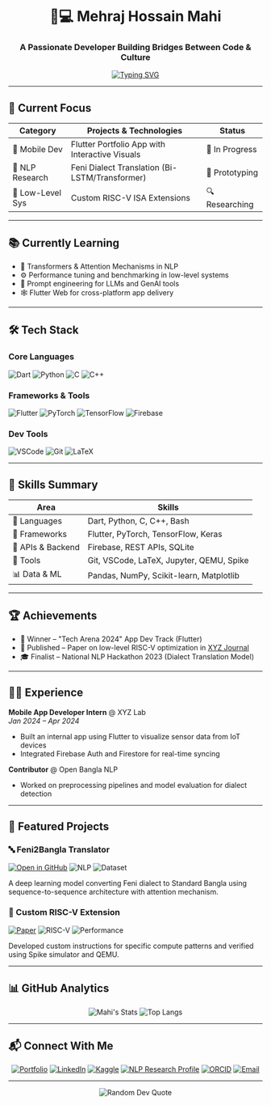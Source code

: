 <h1 align="center">👨💻 Mehraj Hossain Mahi</h1>
<h3 align="center">A Passionate Developer Building Bridges Between Code & Culture</h3>

<p align="center">
  <a href="https://git.io/typing-svg">
    <img src="https://readme-typing-svg.demolab.com?font=Fira+Code&pause=1000&color=22D3E3&center=true&vCenter=true&width=500&lines=Junior+Researcher;Machine+Learning+Specialist;Deep+Learning+Practitioner;NLP+Researcher;Open-Source+Contributor;Mobile+App+Developer;Systems+Architecture+Explorer" alt="Typing SVG" />
  </a>
</p>


---

## 🚀 **Current Focus**

<div align="center">

| Category         | Projects & Technologies                          | Status       |
|------------------|--------------------------------------------------|--------------|
| 📱 Mobile Dev    | Flutter Portfolio App with Interactive Visuals   | 🔄 In Progress |
| 🧠 NLP Research  | Feni Dialect Translation (Bi-LSTM/Transformer)   | 🚧 Prototyping |
| 🔬 Low-Level Sys | Custom RISC-V ISA Extensions                     | 🔍 Researching |

</div>

---

## 📚 **Currently Learning**

- 🧠 Transformers & Attention Mechanisms in NLP
- ⚙️ Performance tuning and benchmarking in low-level systems
- 🧪 Prompt engineering for LLMs and GenAI tools
- 🕸️ Flutter Web for cross-platform app delivery

---

## 🛠️ **Tech Stack**

### **Core Languages**
![Dart](https://img.shields.io/badge/Dart-0175C2?style=for-the-badge&logo=dart&logoColor=white)
![Python](https://img.shields.io/badge/Python-3776AB?style=for-the-badge&logo=python&logoColor=white)
![C](https://img.shields.io/badge/C-00599C?style=for-the-badge&logo=c&logoColor=white)
![C++](https://img.shields.io/badge/C++-00599C?style=for-the-badge&logo=c%2B%2B&logoColor=white)

### **Frameworks & Tools**
![Flutter](https://img.shields.io/badge/Flutter-02569B?style=for-the-badge&logo=flutter&logoColor=white)
![PyTorch](https://img.shields.io/badge/PyTorch-EE4C2C?style=for-the-badge&logo=pytorch&logoColor=white)
![TensorFlow](https://img.shields.io/badge/TensorFlow-FF6F00?style=for-the-badge&logo=tensorflow&logoColor=white)
![Firebase](https://img.shields.io/badge/Firebase-FFCA28?style=for-the-badge&logo=firebase&logoColor=black)

### **Dev Tools**
![VSCode](https://img.shields.io/badge/VSCode-007ACC?style=for-the-badge&logo=visual-studio-code&logoColor=white)
![Git](https://img.shields.io/badge/Git-F05032?style=for-the-badge&logo=git&logoColor=white)
![LaTeX](https://img.shields.io/badge/LaTeX-008080?style=for-the-badge&logo=latex&logoColor=white)

---

## 🧠 **Skills Summary**

| Area              | Skills                                                                 |
|-------------------|------------------------------------------------------------------------|
| 💬 Languages       | Dart, Python, C, C++, Bash                                              |
| 🧱 Frameworks      | Flutter, PyTorch, TensorFlow, Keras                                     |
| 🔗 APIs & Backend  | Firebase, REST APIs, SQLite                                             |
| 🧰 Tools           | Git, VSCode, LaTeX, Jupyter, QEMU, Spike                               |
| 📊 Data & ML       | Pandas, NumPy, Scikit-learn, Matplotlib                                 |

---

## 🏆 **Achievements**

- 🥇 Winner – "Tech Arena 2024" App Dev Track (Flutter)
- 📜 Published – Paper on low-level RISC-V optimization in [XYZ Journal](https://link)
- 🎓 Finalist – National NLP Hackathon 2023 (Dialect Translation Model)

---

## 👨‍💼 **Experience**

**Mobile App Developer Intern** @ XYZ Lab  
*Jan 2024 – Apr 2024*  
- Built an internal app using Flutter to visualize sensor data from IoT devices  
- Integrated Firebase Auth and Firestore for real-time syncing

**Contributor** @ Open Bangla NLP  
- Worked on preprocessing pipelines and model evaluation for dialect detection

---

## 🌟 **Featured Projects**

### 🔤 Feni2Bangla Translator
[![Open in GitHub](https://img.shields.io/badge/Code-Repository-blue?style=flat-square&logo=github)](https://github.com/your-repo-link)
![NLP](https://img.shields.io/badge/NLP-LSTM/Bi--LSTM-important?style=flat-square)
![Dataset](https://img.shields.io/badge/Dataset-10k%2B_Pairs-success?style=flat-square)

A deep learning model converting Feni dialect to Standard Bangla using sequence-to-sequence architecture with attention mechanism.

### 🧩 Custom RISC-V Extension
[![Paper](https://img.shields.io/badge/PDF-Research_Paper-red?style=flat-square&logo=adobe-acrobat-reader)](your-pdf-link)
![RISC-V](https://img.shields.io/badge/ISA-RISC--V-blueviolet?style=flat-square)
![Performance](https://img.shields.io/badge/Speedup-15%25-brightgreen?style=flat-square)

Developed custom instructions for specific compute patterns and verified using Spike simulator and QEMU.

---

## 📊 **GitHub Analytics**

<div align="center">
  
![Mahi's Stats](https://github-readme-stats.vercel.app/api?username=MehrajHossainMahi14&show_icons=true&theme=nightowl&hide_border=true&count_private=true)
![Top Langs](https://github-readme-stats.vercel.app/api/top-langs/?username=MehrajHossainMahi14&layout=compact&theme=nightowl&hide_border=true)

</div>

---

## 📬 **Connect With Me**

<div align="center">

[![Portfolio](https://img.shields.io/badge/🌐_Portfolio-22D3E3?style=for-the-badge)](https://your-portfolio.com)
[![LinkedIn](https://img.shields.io/badge/LinkedIn-0077B5?style=for-the-badge&logo=linkedin&logoColor=white)](https://www.linkedin.com/in/mehraj-hossain-mahi/)
[![Kaggle](https://img.shields.io/badge/Kaggle-20BEFF?style=for-the-badge&logo=kaggle&logoColor=white)](https://www.kaggle.com/mehrajhossainmahi)
[![NLP Research Profile](https://img.shields.io/badge/Research%20Profile-DIU-blue?style=for-the-badge&logo=academia&logoColor=white)](https://nlp.daffodilvarsity.edu.bd/details/31)
[![ORCID](https://img.shields.io/badge/ORCID-0009--0006--8732--9678-A6CE39?style=for-the-badge&logo=orcid&logoColor=white)](https://orcid.org/0009-0006-8732-9678)
[![Email](https://img.shields.io/badge/Email-D14836?style=for-the-badge&logo=gmail&logoColor=white)](mailto:your.email@example.com)

</div>

---

<p align="center">
  <img src="https://quotes-github-readme.vercel.app/api?type=horizontal&theme=dark" alt="Random Dev Quote">
</p>
